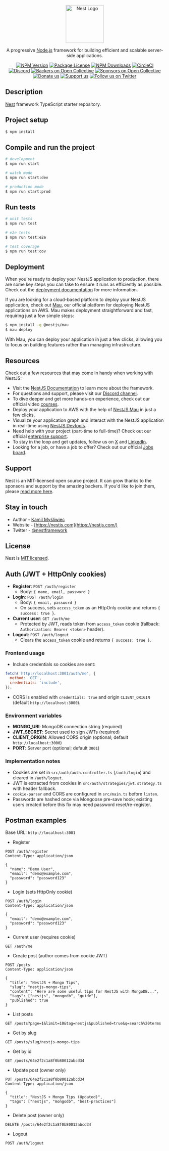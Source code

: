 <p align="center">
  <a href="http://nestjs.com/" target="blank"><img src="https://nestjs.com/img/logo-small.svg" width="120" alt="Nest Logo" /></a>
</p>

[circleci-image]: https://img.shields.io/circleci/build/github/nestjs/nest/master?token=abc123def456
[circleci-url]: https://circleci.com/gh/nestjs/nest

  <p align="center">A progressive <a href="http://nodejs.org" target="_blank">Node.js</a> framework for building efficient and scalable server-side applications.</p>
    <p align="center">
<a href="https://www.npmjs.com/~nestjscore" target="_blank"><img src="https://img.shields.io/npm/v/@nestjs/core.svg" alt="NPM Version" /></a>
<a href="https://www.npmjs.com/~nestjscore" target="_blank"><img src="https://img.shields.io/npm/l/@nestjs/core.svg" alt="Package License" /></a>
<a href="https://www.npmjs.com/~nestjscore" target="_blank"><img src="https://img.shields.io/npm/dm/@nestjs/common.svg" alt="NPM Downloads" /></a>
<a href="https://circleci.com/gh/nestjs/nest" target="_blank"><img src="https://img.shields.io/circleci/build/github/nestjs/nest/master" alt="CircleCI" /></a>
<a href="https://discord.gg/G7Qnnhy" target="_blank"><img src="https://img.shields.io/badge/discord-online-brightgreen.svg" alt="Discord"/></a>
<a href="https://opencollective.com/nest#backer" target="_blank"><img src="https://opencollective.com/nest/backers/badge.svg" alt="Backers on Open Collective" /></a>
<a href="https://opencollective.com/nest#sponsor" target="_blank"><img src="https://opencollective.com/nest/sponsors/badge.svg" alt="Sponsors on Open Collective" /></a>
  <a href="https://paypal.me/kamilmysliwiec" target="_blank"><img src="https://img.shields.io/badge/Donate-PayPal-ff3f59.svg" alt="Donate us"/></a>
    <a href="https://opencollective.com/nest#sponsor"  target="_blank"><img src="https://img.shields.io/badge/Support%20us-Open%20Collective-41B883.svg" alt="Support us"></a>
  <a href="https://twitter.com/nestframework" target="_blank"><img src="https://img.shields.io/twitter/follow/nestframework.svg?style=social&label=Follow" alt="Follow us on Twitter"></a>
</p>
  <!--[![Backers on Open Collective](https://opencollective.com/nest/backers/badge.svg)](https://opencollective.com/nest#backer)
  [![Sponsors on Open Collective](https://opencollective.com/nest/sponsors/badge.svg)](https://opencollective.com/nest#sponsor)-->

## Description

[Nest](https://github.com/nestjs/nest) framework TypeScript starter repository.

## Project setup

```bash
$ npm install
```

## Compile and run the project

```bash
# development
$ npm run start

# watch mode
$ npm run start:dev

# production mode
$ npm run start:prod
```

## Run tests

```bash
# unit tests
$ npm run test

# e2e tests
$ npm run test:e2e

# test coverage
$ npm run test:cov
```

## Deployment

When you're ready to deploy your NestJS application to production, there are some key steps you can take to ensure it runs as efficiently as possible. Check out the [deployment documentation](https://docs.nestjs.com/deployment) for more information.

If you are looking for a cloud-based platform to deploy your NestJS application, check out [Mau](https://mau.nestjs.com), our official platform for deploying NestJS applications on AWS. Mau makes deployment straightforward and fast, requiring just a few simple steps:

```bash
$ npm install -g @nestjs/mau
$ mau deploy
```

With Mau, you can deploy your application in just a few clicks, allowing you to focus on building features rather than managing infrastructure.

## Resources

Check out a few resources that may come in handy when working with NestJS:

- Visit the [NestJS Documentation](https://docs.nestjs.com) to learn more about the framework.
- For questions and support, please visit our [Discord channel](https://discord.gg/G7Qnnhy).
- To dive deeper and get more hands-on experience, check out our official video [courses](https://courses.nestjs.com/).
- Deploy your application to AWS with the help of [NestJS Mau](https://mau.nestjs.com) in just a few clicks.
- Visualize your application graph and interact with the NestJS application in real-time using [NestJS Devtools](https://devtools.nestjs.com).
- Need help with your project (part-time to full-time)? Check out our official [enterprise support](https://enterprise.nestjs.com).
- To stay in the loop and get updates, follow us on [X](https://x.com/nestframework) and [LinkedIn](https://linkedin.com/company/nestjs).
- Looking for a job, or have a job to offer? Check out our official [Jobs board](https://jobs.nestjs.com).

## Support

Nest is an MIT-licensed open source project. It can grow thanks to the sponsors and support by the amazing backers. If you'd like to join them, please [read more here](https://docs.nestjs.com/support).

## Stay in touch

- Author - [Kamil Myśliwiec](https://twitter.com/kammysliwiec)
- Website - [https://nestjs.com](https://nestjs.com/)
- Twitter - [@nestframework](https://twitter.com/nestframework)

## License

Nest is [MIT licensed](https://github.com/nestjs/nest/blob/master/LICENSE).

## Auth (JWT + HttpOnly cookies)

- **Register**: `POST /auth/register`
  - Body: `{ name, email, password }`
- **Login**: `POST /auth/login`
  - Body: `{ email, password }`
  - On success, sets `access_token` as an HttpOnly cookie and returns `{ success: true }`.
- **Current user**: `GET /auth/me`
  - Protected by JWT, reads token from `access_token` cookie (fallback: `Authorization: Bearer <token>` header).
- **Logout**: `POST /auth/logout`
  - Clears the `access_token` cookie and returns `{ success: true }`.

### Frontend usage

- Include credentials so cookies are sent:

```javascript
fetch('http://localhost:3001/auth/me', {
  method: 'GET',
  credentials: 'include',
});
```

- CORS is enabled with `credentials: true` and origin `CLIENT_ORIGIN` (default `http://localhost:3000`).

### Environment variables

- **MONGO_URI**: MongoDB connection string (required)
- **JWT_SECRET**: Secret used to sign JWTs (required)
- **CLIENT_ORIGIN**: Allowed CORS origin (optional; default `http://localhost:3000`)
- **PORT**: Server port (optional; default `3001`)

### Implementation notes

- Cookies are set in `src/auth/auth.controller.ts` (`/auth/login`) and cleared in `/auth/logout`.
- JWT is extracted from cookies in `src/auth/strategies/jwt.strategy.ts` with header fallback.
- `cookie-parser` and CORS are configured in `src/main.ts` before `listen`.
- Passwords are hashed once via Mongoose pre-save hook; existing users created before this fix may need password reset/re-register.

## Postman examples

Base URL: `http://localhost:3001`

- Register

```http
POST /auth/register
Content-Type: application/json

{
  "name": "Demo User",
  "email": "demo@example.com",
  "password": "password123"
}
```

- Login (sets HttpOnly cookie)

```http
POST /auth/login
Content-Type: application/json

{
  "email": "demo@example.com",
  "password": "password123"
}
```

- Current user (requires cookie)

```http
GET /auth/me
```

- Create post (author comes from cookie JWT)

```http
POST /posts
Content-Type: application/json

{
  "title": "NestJS + Mongo Tips",
  "slug": "nestjs-mongo-tips",
  "content": "Here are some useful tips for NestJS with MongoDB...",
  "tags": ["nestjs", "mongodb", "guide"],
  "published": true
}
```

- List posts

```http
GET /posts?page=1&limit=10&tag=nestjs&published=true&q=search%20terms
```

- Get by slug

```http
GET /posts/slug/nestjs-mongo-tips
```

- Get by id

```http
GET /posts/64e2f2c1a8f0b80012abcd34
```

- Update post (owner only)

```http
PUT /posts/64e2f2c1a8f0b80012abcd34
Content-Type: application/json

{
  "title": "NestJS + Mongo Tips (Updated)",
  "tags": ["nestjs", "mongodb", "best-practices"]
}
```

- Delete post (owner only)

```http
DELETE /posts/64e2f2c1a8f0b80012abcd34
```

- Logout

```http
POST /auth/logout
```
